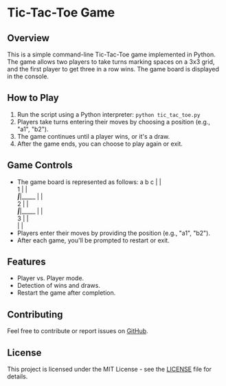 # Tic-Tac-Toe Game

## Overview
This is a simple command-line Tic-Tac-Toe game implemented in Python. The game allows two players to take turns marking spaces on a 3x3 grid, and the first player to get three in a row wins. The game board is displayed in the console.

## How to Play
1. Run the script using a Python interpreter: `python tic_tac_toe.py`
2. Players take turns entering their moves by choosing a position (e.g., "a1", "b2").
3. The game continues until a player wins, or it's a draw.
4. After the game ends, you can choose to play again or exit.

## Game Controls
- The game board is represented as follows:
    a     b     c
       |     |     
 1     |     |     
  _____|_____|_____
       |     |     
 2     |     |     
  _____|_____|_____
       |     |     
 3     |     |     
       |     |     
- Players enter their moves by providing the position (e.g., "a1", "b2").
- After each game, you'll be prompted to restart or exit.

## Features
- Player vs. Player mode.
- Detection of wins and draws.
- Restart the game after completion.

## Contributing
Feel free to contribute or report issues on [GitHub](https://github.com/matanate/tic-tac-toe).

## License
This project is licensed under the MIT License - see the [LICENSE](LICENSE) file for details.